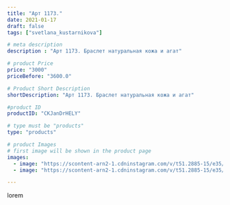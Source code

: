 ```yaml
---
title: "Арт 1173."
date: 2021-01-17
draft: false
tags: ["svetlana_kustarnikova"]

# meta description
description : "Арт 1173. Браслет натуральная кожа и агат"

# product Price
price: "3000"
priceBefore: "3600.0"

# Product Short Description
shortDescription: "Арт 1173. Браслет натуральная кожа и агат"

#product ID
productID: "CKJanDrHELY"

# type must be "products"
type: "products"

# product Images
# first image will be shown in the product page
images:
  - image: "https://scontent-arn2-1.cdninstagram.com/v/t51.2885-15/e35/139920707_128498599104448_9066280209587066018_n.jpg?se=7&tp=1&_nc_ht=scontent-arn2-1.cdninstagram.com&_nc_cat=104&_nc_ohc=a4ng1VvGrB8AX_gVM-t&oh=0182d309500b8383f0f082e410eb5084&oe=606BCC2E&ig_cache_key=MjQ4ODYzNzI5OTMzNDM5OTkxNQ%3D%3D.2"
  - image: "https://scontent-arn2-1.cdninstagram.com/v/t51.2885-15/e35/139262474_458188005184654_6436902471956194595_n.jpg?se=8&tp=1&_nc_ht=scontent-arn2-1.cdninstagram.com&_nc_cat=110&_nc_ohc=ADiYqMloJdMAX9Wt8E_&oh=3c6837c0c62d87caef18d4f9c348f287&oe=606D3D06&ig_cache_key=MjQ4ODYzNzI5OTQ1MTg5MzgyNg%3D%3D.2"

---
```

lorem
